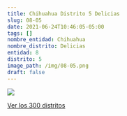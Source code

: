 ```yaml
---
title: Chihuahua Distrito 5 Delicias
slug: 08-05
date: 2021-06-24T10:46:05-05:00
tags: []
nombre_entidad: Chihuahua
nombre_distrito: Delicias
entidad: 8
distrito: 5
image_path: /img/08-05.png
draft: false
---
```


![](/img/08-05.png)

[Ver los 300 distritos](/docs/elecciones-2021)
